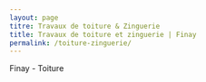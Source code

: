 ```yaml
---
layout: page
titre: Travaux de toiture & Zinguerie
title: Travaux de toiture et zinguerie | Finay
permalink: /toiture-zinguerie/
---
```

Finay - Toiture
